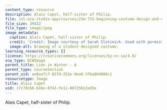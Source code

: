 ```yaml
---
content_type: resource
description: Alais Capet, half-sister of Philip.
file: /ol-ocw-studio-app/courses/21m-732-beginning-costume-design-and-construction-fall-2008/17c70c6bb1be0743fe1100725612ed3e_alais.jpg
file_size: 39422
file_type: image/jpeg
image_metadata:
  caption: Alais Capet, half-sister of Philip.
  credit: 'Credit: Image courtesy of Sarah Slotznick. Used with permission.'
  image-alt: Drawing of a student-designed costume.
learning_resource_types: []
license: https://creativecommons.org/licenses/by-nc-sa/4.0/
ocw_type: OCWImage
parent_title: Lion in Winter - A
parent_type: CourseSection
parent_uid: ee8aa7c7-827d-252e-9ea0-3f6a864888c1
resourcetype: Image
title: Alais Capet
uid: 17c70c6b-b1be-0743-fe11-00725612ed3e
---
```

Alais Capet, half-sister of Philip.